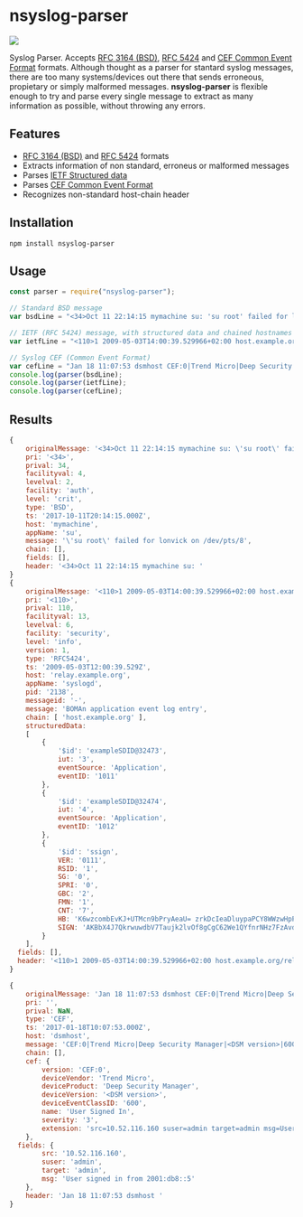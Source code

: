 # nsyslog-parser
[![](https://data.jsdelivr.com/v1/package/npm/nsyslog-parser/badge?style=rounded)](https://www.jsdelivr.com/package/npm/nsyslog-parser)

Syslog Parser. Accepts [RFC 3164 (BSD)](https://tools.ietf.org/search/rfc3164), [RFC 5424](https://tools.ietf.org/html/rfc5424) and [CEF Common Event Format](https://community.saas.hpe.com/t5/ArcSight-Connectors/ArcSight-Common-Event-Format-CEF-Guide/ta-p/1589306) formats.
Although thought as a parser for stantard syslog messages, there are too many systems/devices out there that sends erroneous, propietary or simply malformed messages. **nsyslog-parser** is flexible enough to try and parse every single message to extract as many information as possible, without throwing any errors.

## Features

* [RFC 3164 (BSD)](https://tools.ietf.org/search/rfc3164) and [RFC 5424](https://tools.ietf.org/html/rfc5424) formats
* Extracts information of non standard, erroneus or malformed messages
* Parses [IETF Structured data](https://tools.ietf.org/html/rfc5424#section-6.3)
* Parses [CEF Common Event Format](https://community.saas.hpe.com/t5/ArcSight-Connectors/ArcSight-Common-Event-Format-CEF-Guide/ta-p/1589306)
* Recognizes non-standard host-chain header

## Installation

    npm install nsyslog-parser

## Usage

```javascript
const parser = require("nsyslog-parser");

// Standard BSD message
var bsdLine = "<34>Oct 11 22:14:15 mymachine su: 'su root' failed for lonvick on /dev/pts/8";

// IETF (RFC 5424) message, with structured data and chained hostnames
var ietfLine = "<110>1 2009-05-03T14:00:39.529966+02:00 host.example.org/relay.example.org syslogd 2138 - [exampleSDID@32473 iut="3" eventSource="Application" eventID="1011"][exampleSDID@32474 iut="4" eventSource="Application" eventID="1012"][ssign VER="0111" RSID="1" SG="0" SPRI="0" GBC="2" FMN="1" CNT="7" HB="K6wzcombEvKJ+UTMcn9bPryAeaU= zrkDcIeaDluypaPCY8WWzwHpPok= zgrWOdpx16ADc7UmckyIFY53icE= XfopJ+S8/hODapiBBCgVQaLqBKg= J67gKMFl/OauTC20ibbydwIlJC8= M5GziVgB6KPY3ERU1HXdSi2vtdw= Wxd/lU7uG/ipEYT9xeqnsfohyH0=" SIGN="AKBbX4J7QkrwuwdbV7Taujk2lvOf8gCgC62We1QYfnrNHz7FzAvdySuMyfM="] BOMAn application event log entry";

// Syslog CEF (Common Event Format)
var cefLine = "Jan 18 11:07:53 dsmhost CEF:0|Trend Micro|Deep Security Manager|<DSM version>|600|User Signed In|3|src=10.52.116.160 suser=admin target=admin msg=User signed in from 2001:db8::5";
console.log(parser(bsdLine);
console.log(parser(ietfLine);
console.log(parser(cefLine);
```

## Results

```javascript
{
	originalMessage: '<34>Oct 11 22:14:15 mymachine su: \'su root\' failed for lonvick on /dev/pts/8',
	pri: '<34>',
	prival: 34,
	facilityval: 4,
	levelval: 2,
	facility: 'auth',
	level: 'crit',
	type: 'BSD',
	ts: '2017-10-11T20:14:15.000Z',
	host: 'mymachine',
	appName: 'su',
	message: '\'su root\' failed for lonvick on /dev/pts/8',
	chain: [],
	fields: [],
	header: '<34>Oct 11 22:14:15 mymachine su: '
}
{
	originalMessage: '<110>1 2009-05-03T14:00:39.529966+02:00 host.example.org/relay.example.org syslogd 2138 - [exampleSDID@32473 iut="3" eventSource="Application" eventID="1011"][exampleSDID@32474 iut="4" eventSource="Application" eventID="1012"][ssign VER="0111" RSID="1" SG="0" SPRI="0" GBC="2" FMN="1" CNT="7" HB="K6wzcombEvKJ+UTMcn9bPryAeaU= zrkDcIeaDluypaPCY8WWzwHpPok= zgrWOdpx16ADc7UmckyIFY53icE= XfopJ+S8/hODapiBBCgVQaLqBKg= J67gKMFl/OauTC20ibbydwIlJC8= M5GziVgB6KPY3ERU1HXdSi2vtdw= Wxd/lU7uG/ipEYT9xeqnsfohyH0=" SIGN="AKBbX4J7Qkrwu wdbV7Taujk2lvOf8gCgC62We1QYfnrNHz7FzAvdySuMyfM="] BOMAn application event log entry',
	pri: '<110>',
	prival: 110,
	facilityval: 13,
	levelval: 6,
	facility: 'security',
	level: 'info',
	version: 1,
	type: 'RFC5424',
	ts: '2009-05-03T12:00:39.529Z',
	host: 'relay.example.org',
	appName: 'syslogd',
	pid: '2138',
	messageid: '-',
	message: 'BOMAn application event log entry',
	chain: [ 'host.example.org' ],
	structuredData:
	[
		{
			'$id': 'exampleSDID@32473',
			iut: '3',
			eventSource: 'Application',
			eventID: '1011'
		},
		{
			'$id': 'exampleSDID@32474',
			iut: '4',
			eventSource: 'Application',
			eventID: '1012'
		},
		{
			'$id': 'ssign',
			VER: '0111',
			RSID: '1',
			SG: '0',
			SPRI: '0',
			GBC: '2',
			FMN: '1',
			CNT: '7',
			HB: 'K6wzcombEvKJ+UTMcn9bPryAeaU= zrkDcIeaDluypaPCY8WWzwHpPok= zgrWOdpx16ADc7UmckyIFY53icE= XfopJ+S8/hODapiBBCgVQaLqBKg= J67gKMFl/OauTC20ibbydwIlJC8= M5GziVgB6KPY3ERU1HXdSi2 vtdw= Wxd/lU7uG/ipEYT9xeqnsfohyH0=',
			SIGN: 'AKBbX4J7QkrwuwdbV7Taujk2lvOf8gCgC62We1QYfnrNHz7FzAvdySuMyfM='
		}
	],
  fields: [],
  header: '<110>1 2009-05-03T14:00:39.529966+02:00 host.example.org/relay.example.org syslogd 2138 - [exampleSDID@32473 iut="3" eventSource="Application" eventID="1011"][exampleSDID@32474 iut="4" eventSource="Application" eventID="1012"][ssign VER="0111" RSID="1" SG="0" SPRI="0" GBC="2" FMN="1" CNT="7" HB="K6wzcombEvKJ+UTMcn9bPryAeaU= zrkDcIeaDluypaPCY8WWzwHpPok= zgrWOdpx16ADc7UmckyIFY53icE= XfopJ+S8/hODapiBBCgVQaLqBKg= J67gKMFl/OauTC20ibbydwIlJC8= M5GziVgB6KPY3ERU1HXdSi2vtdw= Wxd/lU7uG/ipEYT9xeqnsfohyH0=" SIGN="AKBbX4J7QkrwuwdbV7Tauj k2lvOf8gCgC62We1QYfnrNHz7FzAvdySuMyfM="]'
}

{
	originalMessage: 'Jan 18 11:07:53 dsmhost CEF:0|Trend Micro|Deep Security Manager|<DSM version>|600|User Signed In|3|src=10.52.116.160 suser=admin target=admin msg=User signed in from 2001:db8::5',
	pri: '',
	prival: NaN,
	type: 'CEF',
	ts: '2017-01-18T10:07:53.000Z',
	host: 'dsmhost',
	message: 'CEF:0|Trend Micro|Deep Security Manager|<DSM version>|600|User Signed In|3|src=10.52.116.160 suser=admin target=admin msg=User signed in from 2001:db8::5',
	chain: [],
	cef: {
		version: 'CEF:0',
		deviceVendor: 'Trend Micro',
		deviceProduct: 'Deep Security Manager',
		deviceVersion: '<DSM version>',
		deviceEventClassID: '600',
		name: 'User Signed In',
		severity: '3',
		extension: 'src=10.52.116.160 suser=admin target=admin msg=User signed in from 2001:db8::5'
	},
  fields: {
		src: '10.52.116.160',
		suser: 'admin',
		target: 'admin',
		msg: 'User signed in from 2001:db8::5'
	},
	header: 'Jan 18 11:07:53 dsmhost '
}
```
